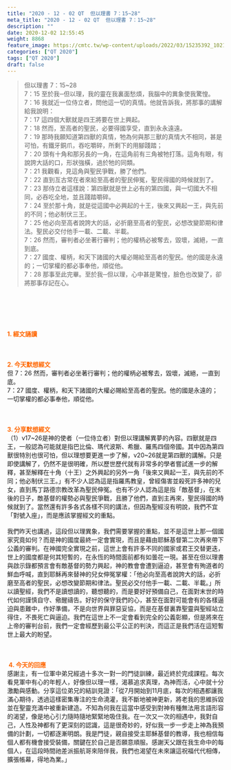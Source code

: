 ```yaml
---
title: "2020 - 12 - 02 QT  但以理書 7：15~28"
meta_title: "2020 - 12 - 02 QT  但以理書 7：15~28"
description: ""
date: 2020-12-02 12:55:45
weight: 8868
feature_image: https://cmtc.tw/wp-content/uploads/2022/03/15235392_10211799862337740_180693556567566654_o-1.webp
categories: ["QT 2020"]
tags: ["QT 2020"]
draft: false
---
```


<blockquote>但以理書 7：15~28<br />
7：15 至於我─但以理，我的靈在我裏面愁煩，我腦中的異象使我驚惶。<br />
7：16 我就近一位侍立者，問他這一切的真情。他就告訴我，將那事的講解給我說明：<br />
7：17 這四個大獸就是四王將要在世上興起。<br />
7：18 然而，至高者的聖民，必要得國享受，直到永永遠遠。<br />
7：19 那時我願知道第四獸的真情，牠為何與那三獸的真情大不相同，甚是可怕，有鐵牙銅爪，吞吃嚼碎，所剩下的用腳踐踏；<br />
7：20 頭有十角和那另長的一角，在這角前有三角被牠打落。這角有眼，有說誇大話的口，形狀強橫，過於牠的同類。<br />
7：21 我觀看，見這角與聖民爭戰，勝了他們。<br />
7：22 直到亙古常在者來給至高者的聖民伸冤，聖民得國的時候就到了。<br />
7：23 那侍立者這樣說：第四獸就是世上必有的第四國，與一切國大不相同，必吞吃全地，並且踐踏嚼碎。<br />
7：24 至於那十角，就是從這國中必興起的十王，後來又興起一王，與先前的不同；他必制伏三王。<br />
7：25 他必向至高者說誇大的話，必折磨至高者的聖民，必想改變節期和律法。聖民必交付他手一載、二載、半載。<br />
7：26 然而，審判者必坐著行審判；他的權柄必被奪去，毀壞，滅絕，一直到底。<br />
7：27 國度、權柄，和天下諸國的大權必賜給至高者的聖民。他的國是永遠的；一切掌權的都必事奉他，順從他。<br />
7：28 那事至此完畢。至於我─但以理，心中甚是驚惶，臉色也改變了，卻將那事存記在心。</blockquote><br />
&nbsp;<br />
<br />
&nbsp;<br />
<br />
<span style="color: #ff6600;"><strong>1. </strong><strong>經文誦讀</strong></span><br />
<br />
<span style="color: #ff6600;"><strong> </strong></span><br />
<br />
<span style="color: #ff6600;"><strong>2. 今天默想</strong><strong>經文<br />
</strong></span>但 7：26 然而，審判者必坐著行審判；他的權柄必被奪去，毀壞，滅絕，一直到底。<br />
7：27 國度、權柄，和天下諸國的大權必賜給至高者的聖民。他的國是永遠的；一切掌權的都必事奉他，順從他。<br />
<br />
&nbsp;<br />
<br />
<span style="color: #ff6600;"><strong>3. 分享默想經文<br />
</strong></span>（1）v17~26是神的使者（一位侍立者）對但以理講解異夢的內容。四獸就是四王，一般認為可能就是指巴比倫、瑪代波斯、希臘、羅馬四個帝國。其中因為第四獸很特別也很可怕，但以理想要更進一步了解，v20~26就是第四獸的講解。只是即使講解了，仍然不是很明確，所以歷世歷代就有非常多的學者嘗試進一步的解釋，甚至解釋在十角（十王）之外興起的另外一角「後來又興起一王，與先前的不同；他必制伏三王。」有不少人認為這是指羅馬教皇，曾經傷害並殺死許多神的兒女，直到馬丁路德宗教改革為聖民伸冤。也有不少人認為這是指「敵基督」，在末後的日子，敵基督的權勢必與聖民爭戰，且勝了他們，直到主再來，聖民得國的時候就到了。當然還有許多各式各樣不同的講法，但因為聖經沒有明說，我們不宜「對號入座」，而是應該掌握經文的重點。<br />
<br />
我們昨天也講過，這段但以理異象，我們需要掌握的重點，並不是這世上那一個國家究竟如何？而是神的國度最終一定會實現，而且是藉由耶穌基督第二次再來帶下公義的審判。在神國完全實現之前，這世上會有許多不同的國家或君王交替更迭，世上的國度都是何其短暫的，在永恆的時間面前都有如曇花一現。甚至在但以理書 與啟示錄都預言會有敵基督的勢力興起，神的教會會遭到逼迫，甚至會有殉道者的鮮血呼喊，直到耶穌再來替神的兒女伸冤掌權：「他必向至高者說誇大的話，必折磨至高者的聖民，必想改變節期和律法。聖民必交付他手一載、二載、半載。」所以讀聖經，我們不是讀想讀的，聽想聽的，而是要好好預備自己，在面對末世的時代如何謹慎自守、儆醒禱告。好好的保守我們的心，甚至在面對可能會有的各樣逼迫與患難中，作好準備，不是向世界與罪惡妥協，而是在基督裏靠聖靈與聖經站立得住，不畏死亡與逼迫。我們在這世上不一定會看到完全的公義彰顯，但是將來在上帝的審判台前，我們一定會經歷到最公平公正的判決，而這正是我們活在這短暫世上最大的盼望。<br />
<br />
&nbsp;<br />
<br />
<span style="color: #ff6600;"><strong> </strong></span><span style="color: #ff6600;"><strong>4. 今天的回應<br />
</strong></span>感謝主，有一位軍中弟兄經過十多次一對一的門徒訓練，最近終於完成課程。每次看見軍中有心的年輕人，好像但以理一樣，渴慕追求真理，為神而活，心中就十分激勵與感動。分享這位弟兄的結訓見證：「從7月開始到11月底，每次的相遇都讓我滿心期待，透過這樣密集專注的生命澆灌，我不斷地被神更新，將老我的思維拆毀並在聖靈充滿中被重新建造。不知為何我在這當中感受到對神有種無法用言語形容的渴望，像是地心引力隨時隨地緊緊地吸住我。在一次又一次的相遇中，我對自己，人性及神都有了更深刻的認識，這是很奇妙的，好似我一步一步走上神為我預備的計劃，一切都逐漸明朗。我是門徒，親自接受主耶穌基督的教導，我也相信每個人都有機會接受裝備，關鍵在於自己是否願意順服。感謝天父跟在我生命中的每個人，在這段時間祂差派振航哥來陪伴我，我們也渴望在未來讓這祝福代代相傳，擴張帳幕，得地為業。」<br />
<br />
&nbsp;<br />
<br />
&nbsp;
        